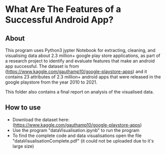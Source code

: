 # What Are The Features of a Successful Android App?
## About
This program uses Python3 jypter Notebook for extracting, cleaning, and visualising data about 2.3 million+ google play store applications, as part of a research project to identify and evaluate features that make an android app successful. The dataset is from (https://www.kaggle.com/gauthamp10/google-playstore-apps) and it contains 23 attributes of 2.3 million+ android apps that were released in the google playstore from the year 2010 to 2021. 

This folder also contains a final report on analysis of the visualised data.

## How to use
- Download the dataset here: (https://www.kaggle.com/gauthamp10/google-playstore-apps)
- Use the program "dataVisualisation.ipynb" to run the program
- To find the complete code and data visualisations open the file "dataVisualisationComplete.pdf" (it could not be uploaded due to it's large size) 
